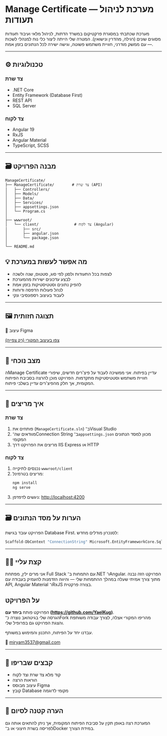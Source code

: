 # Manage Certificate — מערכת לניהול תעודות

מערכת שכתבתי במסגרת פרקטיקום במשרד הדתות,
לניהול מלאי ועיבוד תעודות מסוגים שונים (רגילה, מהדרין ונישואין).
המטרה שלי הייתה ליצור כלי נוח למנהלי לשכות — עם ממשק מודרני,
חוויית משתמש פשוטה, וגישה ישירה לכל הנתונים בזמן אמת.

---

## ⚙️ טכנולוגיות

### צד שרת
- ‎.NET Core 
- Entity Framework (Database First)
- REST API
- SQL Server

### צד לקוח
- Angular 19
- RxJS
- Angular Material
- TypeScript, SCSS

---
## 🗃️ מבנה הפרויקט  

```
ManageCertificate/
├── ManageCertificate/        # צד שרת (API)
│   ├── Controllers/
│   ├── Models/
│   ├── Data/
│   ├── Services/
│   ├── appsettings.json
│   └── Program.cs
│
├── wwwroot/
│   └── client/                # צד לקוח (Angular)
│       ├── src/
│       ├── angular.json
│       └── package.json
│
└── README.md
```


## 💡 מה אפשר לעשות במערכת

- לצפות בכל התעודות ולסנן לפי סוג, סטטוס, שנה ולשכה
- לבצע עדכונים ישירות מהמערכת
- להפיק נתונים וסטטיסטיקות בזמן אמת
- לנהל פעולות הדפסה ודוחות
- לעבוד בעיצוב רספונסיבי ונקי
---
## 🖼️ תצוגה חזותית

🔗 עיצוב Figma


[צפו בעיצוב המקורי (רק צפייה)](https://www.figma.com/proto/p17DRJzpwOYmLfSha2xZ0N/%D7%A4%D7%A8%D7%A7%D7%98%D7%99%D7%A7%D7%95%D7%9D?node-id=725-1279&t=AJV7PXWiG8oOix3H-1&scaling=scale-down-width&content-scaling=fixed&page-id=426%3A1287&starting-point-node-id=438%3A25)



---

## 🚧 מצב נוכחי


הManage Certificate עדיין בפיתוח. אני ממשיכה לעבוד על פיצ'רים חדשים, שיפורי חוויית משתמש וסטטיסטיקות מתקדמות. הפרויקט מוכן להרצה בסביבת הפיתוח המקומית, אך חלק מהפיצ'רים עדיין בשלבי פיתוח.

---

## 🚀 איך מריצים

### צד שרת
1. פותחים את (`ManageCertificate.sln`) ב־Visual Studio
2. מוודאים שה־Connection String ב־`appsettings.json` מכוון למסד הנתונים המקומי
3. מריצים את הפרויקט דרך IIS Express או HTTP

### צד לקוח
1. נכנסים לתיקייה `wwwroot/client`
2. מריצים בטרמינל:
   ```bash
   npm install
   ng serve
   ```
3. ניגשים לדפדפן: [http://localhost:4200](http://localhost:4200)

---

## 🗃️ הערות על מסד הנתונים

הפרויקט עובד בגישת Database First. לסנכרון מודלים מחדש:
```bash
Scaffold-DbContext "ConnectionString" Microsoft.EntityFrameworkCore.SqlServer -OutputDir Models -Force
```

---

## 👩‍💻 קצת עליי

אני מרים ילין, מפתחת Full Stack עם התמחות ב־.NET ו־Angular. הפרויקט הזה נבנה מתוך צורך אמיתי שעלה במהלך ההתמחות שלי — והיווה הזדמנות להעמיק בעבודה עם API, Angular Material ו־RxJS בצורה פרקטית.
## על הפרויקט

הפרויקט פותח **ביחד עם (https://github.com/YaelKug)**.  
הגרסה שלי בגיטהאב נוצרה כ־Fork מהריפו המקורי אצלה, לצורך עבודה משותפת והצגת הפרויקט גם בפרופיל שלי.  

 עבדנו יחד על הפיתוח, התכנון והמימוש במשותף.

📧 [miryam3537@gmail.com](mailto:miryam3537@gmail.com)

---

## 🧩 קבצים שבריפו

- קוד מלא צד שרת וצד לקוח
- הוראות הרצה
- עיצוב מבוסס Figma
- קובץ Database מקומי לדוגמה

---

## 📝 הערה קטנה לסיום

המערכת רצה באופן תקין על סביבת הפיתוח המקומית, אך ניתן להתאים אותה גם לפריסה בשרת חיצוני או ב־Docker במידת הצורך.

